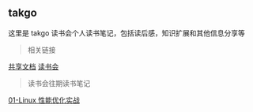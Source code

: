 ## takgo 

这里是 takgo 读书会个人读书笔记，包括读后感，知识扩展和其他信息分享等

> 相关链接

[共享文档](https://shimo.im/sheets/1lq7MgXnBphdeWAe/MODOC)
[读书会](https://talkgo.org/t/topic/136)

> 读书会往期读书笔记

[01-Linux 性能优化实战](./01-linux性能优化实战/README.md)
